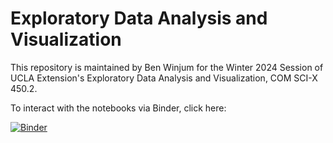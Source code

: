 # Exploratory Data Analysis and Visualization

This repository is maintained by Ben Winjum for the Winter 2024 Session of UCLA Extension's Exploratory Data Analysis and Visualization, COM SCI-X 450.2.

To interact with the notebooks via Binder, click here:

[![Binder](https://mybinder.org/badge_logo.svg)](https://mybinder.org/v2/gh/benjum/UCLAX-24W-EDA/HEAD)
